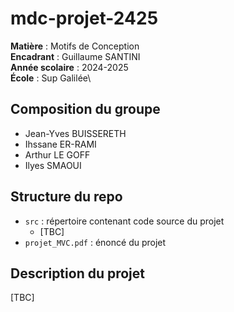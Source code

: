 # mdc-projet-2425

**Matière** : Motifs de Conception\
**Encadrant** : Guillaume SANTINI\
**Année scolaire** : 2024-2025\
**École** : Sup Galilée\

## Composition du groupe
- Jean-Yves BUISSERETH
- Ihssane ER-RAMI
- Arthur LE GOFF
- Ilyes SMAOUI

## Structure du repo
- `src` : répertoire contenant code source du projet
  - \[TBC\]
- `projet_MVC.pdf` : énoncé du projet

## Description du projet
\[TBC\]
